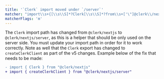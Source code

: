 ```yaml
---
title: '`Clerk` import moved under `/server`'
matcher: "import\\s+{[\\s\\S]*?Clerk[\\s\\S]*?from\\s+['\"]@clerk\\/nextjs[\\s\\S]*?['\"]"
matcherFlags: 'm'
---
```


The `Clerk` import path has changed from `@clerk/nextjs` to `@clerk/nextjs/server`, as this is a helper that should be only used on the server side. You must update your import path in order for it to work correctly. Note as well that the `Clerk` export has changed to `createClerkClient` as part of the v5 changes. Example below of the fix that needs to be made:

```diff
- import { Clerk } from "@clerk/nextjs"
+ import { createClerkClient } from "@clerk/nextjs/server"
```
